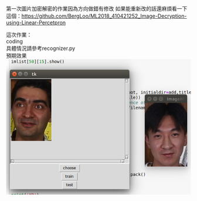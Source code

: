 第一次圖片加密解密的作業因為方向做錯有修改
如果能重新改的話還麻煩看一下這個：https://github.com/BergLoo/ML2018_410421252_Image-Decryption-using-Linear-Percetpron  
  
  
  
這次作業：  
coding  
具體情況請參考recognizer.py  
預期效果  
![image](https://github.com/BergLoo/ML2018_410421252-Specifications-of-the-Face-Recognizer-System-for-ML-Term-Project/blob/master/images/test.png?raw=true)
